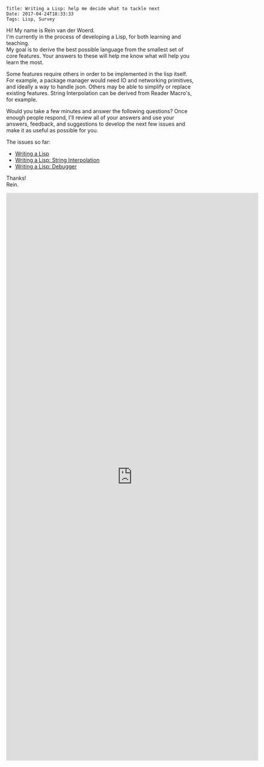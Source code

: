    Title: Writing a Lisp: help me decide what to tackle next
    Date: 2017-04-24T18:33:33
    Tags: Lisp, Survey

Hi!
My name is Rein van der Woerd. <br/>
I'm currently in the process of developing a Lisp, for both learning and teaching. <br/>
My goal is to derive the best possible language from the smallest set of core features.
Your answers to these will help me know what will help you learn the most.

<!-- more -->

Some features require others in order to be implemented in the lisp itself.
For example, a package manager would need IO and networking primitives, and ideally a way to handle json.
Others may be able to simplify or replace existing features.
String Interpolation can be derived from Reader Macro's, for example.


Would you take a few minutes and answer the following questions? 
Once enough people respond, I'll review all of your answers and use your answers, feedback, and suggestions to develop the next few issues and make it as useful as possible for you.


The issues so far:

- [Writing a Lisp](http://reinvanderwoerd.nl/blog/2017/03/18/writing-a-lisp/)
- [Writing a Lisp: String Interpolation](http://reinvanderwoerd.nl/blog/2017/04/20/writing-a-lisp-string-interpolation/)
- [Writing a Lisp: Debugger](http://reinvanderwoerd.nl/blog/2017/04/21/writing-a-lisp-debugger/)

Thanks! <br/>
Rein.

<iframe src="https://docs.google.com/forms/d/e/1FAIpQLScAsOmvjgrFM32MKVuADyz0SkqyBMQSjFizIHKcrTwoV34FlA/viewform?embedded=true" width="670" height="1510" frameborder="0" marginheight="0" marginwidth="0">Loading...</iframe>
